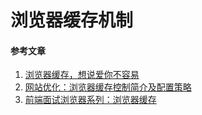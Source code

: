 # 浏览器缓存机制

#### 参考文章

1. [浏览器缓存，想说爱你不容易](http://www.cnblogs.com/depsi/p/5579648.html)
2. [网站优化：浏览器缓存控制简介及配置策略](http://www.renfei.org/blog/http-caching.html)
3. [前端面试浏览器系列：浏览器缓存](https://juejin.im/post/5cbfe16be51d456e500f7d35)
